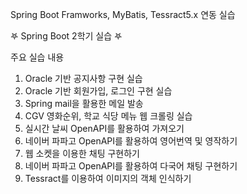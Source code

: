 Spring Boot Framworks, MyBatis, Tessract5.x 연동 실습

𖤐 Spring Boot 2학기 실습 𖤐

주요 실습 내용

1. Oracle 기반 공지사항 구현 실습
2. Oracle 기반 회원가입, 로그인 구현 실습
3. Spring mail을 활용한 메일 발송
4. CGV 영화순위, 학교 식당 메뉴 웹 크롤링 실습
5. 실시간 날씨 OpenAPI를 활용하여 가져오기
6. 네이버 파파고 OpenAPI를 활용하여 영어번역 및 영작하기
7. 웹 소켓을 이용한 채팅 구현하기
8. 네이버 파파고 OpenAPI를 활용하여 다국어 채팅 구현하기
9. Tessract를 이용하여 이미지의 객체 인식하기
